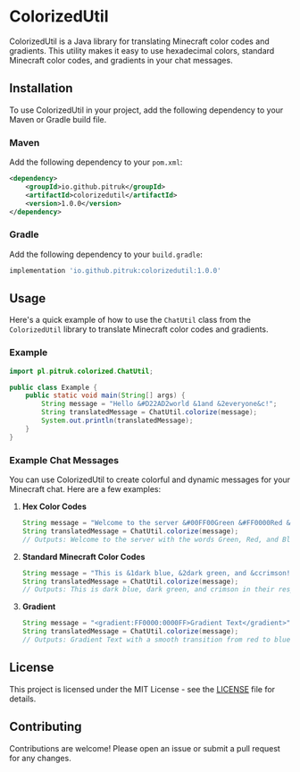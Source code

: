 
# ColorizedUtil

ColorizedUtil is a Java library for translating Minecraft color codes and gradients. This utility makes it easy to use hexadecimal colors, standard Minecraft color codes, and gradients in your chat messages.

## Installation

To use ColorizedUtil in your project, add the following dependency to your Maven or Gradle build file.

### Maven

Add the following dependency to your `pom.xml`:

```xml
<dependency>
    <groupId>io.github.pitruk</groupId>
    <artifactId>colorizedutil</artifactId>
    <version>1.0.0</version>
</dependency>
```

### Gradle

Add the following dependency to your `build.gradle`:

```groovy
implementation 'io.github.pitruk:colorizedutil:1.0.0'
```

## Usage

Here's a quick example of how to use the `ChatUtil` class from the `ColorizedUtil` library to translate Minecraft color codes and gradients.

### Example

```java
import pl.pitruk.colorized.ChatUtil;

public class Example {
    public static void main(String[] args) {
        String message = "Hello &#D22AD2world &1and &2everyone&c!";
        String translatedMessage = ChatUtil.colorize(message);
        System.out.println(translatedMessage);
    }
}
```

### Example Chat Messages

You can use ColorizedUtil to create colorful and dynamic messages for your Minecraft chat. Here are a few examples:

1. **Hex Color Codes**

    ```java
    String message = "Welcome to the server &#00FF00Green &#FF0000Red &#0000FFBlue!";
    String translatedMessage = ChatUtil.colorize(message);
    // Outputs: Welcome to the server with the words Green, Red, and Blue in their respective colors
    ```

2. **Standard Minecraft Color Codes**

    ```java
    String message = "This is &1dark blue, &2dark green, and &ccrimson!";
    String translatedMessage = ChatUtil.colorize(message);
    // Outputs: This is dark blue, dark green, and crimson in their respective Minecraft colors
    ```

3. **Gradient**

    ```java
    String message = "<gradient:FF0000:0000FF>Gradient Text</gradient>";
    String translatedMessage = ChatUtil.colorize(message);
    // Outputs: Gradient Text with a smooth transition from red to blue
    ```

## License

This project is licensed under the MIT License - see the [LICENSE](LICENSE) file for details.

## Contributing

Contributions are welcome! Please open an issue or submit a pull request for any changes.
